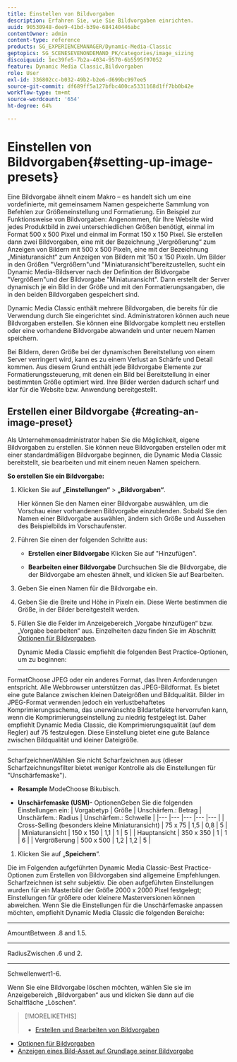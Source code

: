 ```yaml
---
title: Einstellen von Bildvorgaben
description: Erfahren Sie, wie Sie Bildvorgaben einrichten.
uuid: 90530948-dee9-41bd-b39e-684140446abc
contentOwner: admin
content-type: reference
products: SG_EXPERIENCEMANAGER/Dynamic-Media-Classic
geptopics: SG_SCENESEVENONDEMAND_PK/categories/image_sizing
discoiquuid: 1ec39fe5-7b2a-4034-9570-6b5595f97052
feature: Dynamic Media Classic,Bildvorgaben
role: User
exl-id: 336802cc-b032-49b2-b2e6-d699bc997ee5
source-git-commit: df689ff5a127bfbc400ca5331168d1ff7bb0b42e
workflow-type: tm+mt
source-wordcount: '654'
ht-degree: 64%

---
```


# Einstellen von Bildvorgaben{#setting-up-image-presets}

Eine Bildvorgabe ähnelt einem Makro – es handelt sich um eine vordefinierte, mit gemeinsamem Namen gespeicherte Sammlung von Befehlen zur Größeneinstellung und Formatierung. Ein Beispiel zur Funktionsweise von Bildvorgaben: Angenommen, für Ihre Website wird jedes Produktbild in zwei unterschiedlichen Größen benötigt, einmal im Format 500 x 500 Pixel und einmal im Format 150 x 150 Pixel. Sie erstellen dann zwei Bildvorgaben, eine mit der Bezeichnung „Vergrößerung“ zum Anzeigen von Bildern mit 500 x 500 Pixeln, eine mit der Bezeichnung „Miniaturansicht“ zum Anzeigen von Bildern mit 150 x 150 Pixeln. Um Bilder in den Größen &quot;Vergrößern&quot;und &quot;Miniaturansicht&quot;bereitzustellen, sucht ein Dynamic Media-Bildserver nach der Definition der Bildvorgabe &quot;Vergrößern&quot;und der Bildvorgabe &quot;Miniaturansicht&quot;. Dann erstellt der Server dynamisch je ein Bild in der Größe und mit den Formatierungsangaben, die in den beiden Bildvorgaben gespeichert sind.

Dynamic Media Classic enthält mehrere Bildvorgaben, die bereits für die Verwendung durch Sie eingerichtet sind. Administratoren können auch neue Bildvorgaben erstellen. Sie können eine Bildvorgabe komplett neu erstellen oder eine vorhandene Bildvorgabe abwandeln und unter neuem Namen speichern.

Bei Bildern, deren Größe bei der dynamischen Bereitstellung von einem Server verringert wird, kann es zu einem Verlust an Schärfe und Detail kommen. Aus diesem Grund enthält jede Bildvorgabe Elemente zur Formatierungssteuerung, mit denen ein Bild bei Bereitstellung in einer bestimmten Größe optimiert wird. Ihre Bilder werden dadurch scharf und klar für die Website bzw. Anwendung bereitgestellt.

## Erstellen einer Bildvorgabe {#creating-an-image-preset}

Als Unternehmensadministrator haben Sie die Möglichkeit, eigene Bildvorgaben zu erstellen. Sie können neue Bildvorgaben erstellen oder mit einer standardmäßigen Bildvorgabe beginnen, die Dynamic Media Classic bereitstellt, sie bearbeiten und mit einem neuen Namen speichern.

**So erstellen Sie ein Bildvorgabe:**

1. Klicken Sie auf **„Einstellungen“** > **„Bildvorgaben“**.

   Hier können Sie den Namen einer Bildvorgabe auswählen, um die Vorschau einer vorhandenen Bildvorgabe einzublenden. Sobald Sie den Namen einer Bildvorgabe auswählen, ändern sich Größe und Aussehen des Beispielbilds im Vorschaufenster.

1. Führen Sie einen der folgenden Schritte aus:

   * **Erstellen einer Bildvorgabe**
Klicken Sie auf &quot;Hinzufügen&quot;.

   * **Bearbeiten einer Bildvorgabe**
Durchsuchen Sie die Bildvorgabe, die der Bildvorgabe am ehesten ähnelt, und klicken Sie auf Bearbeiten.

1. Geben Sie einen Namen für die Bildvorgabe ein.
1. Geben Sie die Breite und Höhe in Pixeln ein. Diese Werte bestimmen die Größe, in der Bilder bereitgestellt werden.
1. Füllen Sie die Felder im Anzeigebereich „Vorgabe hinzufügen“ bzw. „Vorgabe bearbeiten“ aus. Einzelheiten dazu finden Sie im Abschnitt [Optionen für Bildvorgaben](application-setup.md#image_preset_options).

   Dynamic Media Classic empfiehlt die folgenden Best Practice-Optionen, um zu beginnen:

   * ****
FormatChoose JPEG oder ein anderes Format, das Ihren Anforderungen entspricht. Alle Webbrowser unterstützen das JPEG-Bildformat. Es bietet eine gute Balance zwischen kleinen Dateigrößen und Bildqualität. Bilder im JPEG-Format verwenden jedoch ein verlustbehaftetes Komprimierungsschema, das unerwünschte Bildartefakte hervorrufen kann, wenn die Komprimierungseinstellung zu niedrig festgelegt ist. Daher empfiehlt Dynamic Media Classic, die Komprimierungsqualität (auf dem Regler) auf 75 festzulegen. Diese Einstellung bietet eine gute Balance zwischen Bildqualität und kleiner Dateigröße.

   * ****
ScharfzeichnenWählen Sie nicht Scharfzeichnen aus (dieser Scharfzeichnungsfilter bietet weniger Kontrolle als die Einstellungen für &quot;Unschärfemaske&quot;).

   * **Resample**
ModeChoose Bikubisch.

   * **Unschärfemaske (USM)-**
OptionenGeben Sie die folgenden Einstellungen ein:
   | Vorgabetyp | Größe | Unschärfem.: Betrag | Unschärfem.: Radius | Unschärfem.: Schwelle |
   |--- |--- |--- |--- |--- |
   | Cross-Selling (besonders kleine Miniaturansicht) | 75 x 75 | 1,5 | 0,8 | 5 |
   | Miniaturansicht | 150 x 150 | 1,1 | 1 | 5 |
   | Hauptansicht | 350 x 350 | 1 | 1 | 6 |
   | Vergrößerung | 500 x 500 | 1,2 | 1,2 | 5 |

1. Klicken Sie auf „**Speichern**“.

Die im Folgenden aufgeführten Dynamic Media Classic-Best Practice-Optionen zum Erstellen von Bildvorgaben sind allgemeine Empfehlungen. Scharfzeichnen ist sehr subjektiv. Die oben aufgeführten Einstellungen wurden für ein Masterbild der Größe 2000 x 2000 Pixel festgelegt; Einstellungen für größere oder kleinere Masterversionen können abweichen. Wenn Sie die Einstellungen für die Unschärfemaske anpassen möchten, empfiehlt Dynamic Media Classic die folgenden Bereiche:

* ****
AmountBetween .8 and 1.5.

* ****
RadiusZwischen .6 und 2.

* ****
Schwellenwert1-6.

Wenn Sie eine Bildvorgabe löschen möchten, wählen Sie sie im Anzeigebereich „Bildvorgaben“ aus und klicken Sie dann auf die Schaltfläche „Löschen“.

>[!MORELIKETHIS]
>
>* [Erstellen und Bearbeiten von Bildvorgaben](application-setup.md#creating_and_editing_image_presets)
* [Optionen für Bildvorgaben](application-setup.md#image_preset_options)
* [Anzeigen eines Bild-Asset auf Grundlage seiner Bildvorgabe](previewing-asset.md#previewing_an_image_asset_based_on_its_image_preset)

